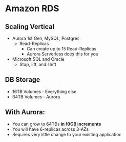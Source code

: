 # Amazon RDS

## Scaling Vertical
* Aurora 1st Gen, MySQL, Postgres
    * Read-Replicas
        * Can create up to 15 Read-Replicas
        * Aurora Serverless does this for you
* Microsoft SQL and Oracle
    * Stop, lift, and shift
    
## DB Storage
* 16TB Volumes - Everything else
* 64TB Volumes - Aurora

## With Aurora:
* You can grow to 64TBs __in 10GB increments__
* You will have 6-replicas across 3-AZs
* Requires very little change to your existing application